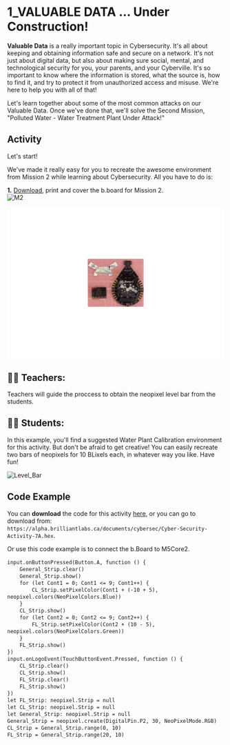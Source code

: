 # 1_VALUABLE DATA ... Under Construction!

__Valuable Data__ is a really important topic in Cybersecurity. It's all about keeping and obtaining information safe and secure on a network. It's not just about digital data, but also about making sure social, mental, and technological security for you, your parents, and your Cyberville. It's so important to know where the information is stored, what the source is, how to find it, and try to protect it from unauthorized access and misuse. We're here to help you with all of that!

Let's learn together about some of the most common attacks on our Valuable Data. Once we've done that, we'll solve the Second Mission, "Polluted Water - Water Treatment Plant Under Attack!"

## Activity
Let's start!   

We've made it really easy for you to recreate the awesome environment from Mission 2 while learning about Cybersecurity. All you have to do is:

__1.__ [Download](https://www.canva.com/design/DAGJhxRPFpY/D54nS2FDqO65RD4bMEKsbQ/view?utm_content=DAGJhxRPFpY&utm_campaign=designshare&utm_medium=link&utm_source=editor), print and cover the b.board for Mission 2.  
<img src="https://github.com/Brilliant-Labs/code.bl/blob/code_alpha/packaged/docs/static/mb/projects/bboard-tutorials-cyberville/ValuableData/1_Wate_Plant_Calibration/M2_Cover.png?raw=true" alt="M2" title="Mission 2 in M5Core2" width="300" />

![Cover](https://github.com/Brilliant-Labs/code.bl/blob/code_alpha/packaged/docs/static/mb/projects/bboard-tutorials-cyberville/ValuableData/1_Water_Plant_Calibration/Cover_Gif_M2.gif?raw=true "Cover for M2.")

## 🧑‍🏫 __Teachers:__

Teachers will guide the proccess to obtain the neopixel level bar from the students.


## 🧑‍🎓 __Students:__

In this example, you'll find a suggested Water Plant Calibration environment for this activity. But don't be afraid to get creative! You can easily recreate two bars of neopixels for 10 BLixels each, in whatever way you like. Have fun!

![Level_Bar](https://github.com/Brilliant-Labs/code.bl/blob/code_alpha/packaged/docs/static/mb/projects/bboard-tutorials-cyberville/Passwords/1_Water_Plant_Calibration/LevelBar.gif?raw=true "Level Bar.")

## Code Example

You can __download__ the code for this activity [here](https://alpha.brilliantlabs.ca/documents/cybersec/Cyber-Security-Activity-7A.hex), or you can go to download from: `https://alpha.brilliantlabs.ca/documents/cybersec/Cyber-Security-Activity-7A.hex`.


Or use this code example is to connect the b.Board to M5Core2.

```blocks
input.onButtonPressed(Button.A, function () {
    General_Strip.clear()
    General_Strip.show()
    for (let Cont1 = 0; Cont1 <= 9; Cont1++) {
        CL_Strip.setPixelColor(Cont1 + (-10 + 5), neopixel.colors(NeoPixelColors.Blue))
    }
    CL_Strip.show()
    for (let Cont2 = 0; Cont2 <= 9; Cont2++) {
        FL_Strip.setPixelColor(Cont2 + (10 - 5), neopixel.colors(NeoPixelColors.Green))
    }
    FL_Strip.show()
})
input.onLogoEvent(TouchButtonEvent.Pressed, function () {
    CL_Strip.clear()
    CL_Strip.show()
    FL_Strip.clear()
    FL_Strip.show()
})
let FL_Strip: neopixel.Strip = null
let CL_Strip: neopixel.Strip = null
let General_Strip: neopixel.Strip = null
General_Strip = neopixel.create(DigitalPin.P2, 30, NeoPixelMode.RGB)
CL_Strip = General_Strip.range(0, 10)
FL_Strip = General_Strip.range(20, 10)
```